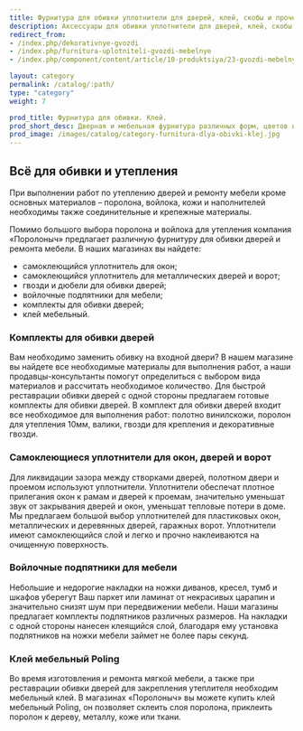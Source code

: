 ```yaml
---
title: Фурнитура для обивки уплотнители для дверей, клей, скобы и прочее
description: Аксессуары для обивки уплотнители для дверей, клей, скобы и прочее купить с доставкой по Москве
redirect_from:
- /index.php/dekorativnye-gvozdi
- /index.php/furnitura-uplotniteli-gvozdi-mebelnye
- /index.php/component/content/article/10-produktsiya/23-gvozdi-mebelnye-dekorativnye-dvernye-i-okonnye-uplotniteli-furnitura-dlya-obivki-dverej

layout: category
permalink: /catalog/:path/
type: "category"
weight: 7

prod_title: Фурнитура для обивки. Клей.
prod_short_desc: Дверная и мебельная фурнитура различных форм, цветов и характерристик, а также декоративные гвозди и большой выбор мебельного и универсального клея.
prod_image: /images/catalog/category-furnitura-dlya-obivki-klej.jpg
---
```

## Всё для обивки и утепления

При выполнении работ по утеплению дверей и ремонту мебели кроме основных материалов – поролона, войлока, кожи и наполнителей необходимы также соединительные и крепежные материалы.

Помимо большого выбора поролона и войлока для утепления компания «Поролоныч»  предлагает различную фурнитуру для обивки дверей и ремонта мебели. В наших магазинах вы найдете: 

- самоклеющийся уплотнитель для окон;
- самоклеющийся уплотнитель  для металлических дверей и ворот;
- гвозди и дюбели для обивки дверей;
- войлочные подпятники для мебели;
- комплекты для обивки дверей;
- клей мебельный.

### Комплекты для обивки дверей

Вам необходимо заменить обивку на входной двери? В нашем магазине вы найдете все необходимые материалы для выполнения работ, а наши продавцы-консультанты помогут определиться с выбором вида материалов и рассчитать необходимое количество.  Для быстрой реставрации обивки дверей с одной стороны предлагаем готовые комплекты для обивки дверей. В комплект для обивки дверей входит все необходимое для выполнения работ:  полотно винилскожи, поролон для утепления 10мм, валики, гвозди для крепления и декоративные гвозди.

### Самоклеющиеся уплотнители для окон, дверей и ворот

Для ликвидации зазора между створками дверей, полотном двери и проемом используют уплотнители. Уплотнители обеспечат плотное прилегания окон к рамам и дверей к проемам, значительно уменьшат звук от закрывания дверей и окон, уменьшат тепловые потери в доме. Мы предлагаем большой выбор уплотнителей для пластиковых окон, металлических и деревянных дверей, гаражных ворот. Уплотнители имеют самоклеющийся слой и легко и прочно наклеиваются на очищенную поверхность.

### Войлочные подпятники для мебели

Небольшие и недорогие накладки на ножки диванов, кресел, тумб и шкафов уберегут Ваш паркет или ламинат от некрасивых царапин и значительно снизят шум при передвижении мебели. Наши магазины предлагает комплекты подпятников различных размеров. На накладки с одной стороны нанесен клеящийся слой, благодаря ему установка подпятников на ножки мебели займет не более пары секунд. 

### Клей мебельный Poling

Во время изготовления и ремонта мягкой мебели, а также при реставрации обивки дверей для закрепления утеплителя необходим мебельный клей. В магазинах «Поролоныч»  вы можете купить клей мебельный Poling, он позволяет склеить слоя поролона, приклеить поролон к дереву, металлу, коже или ткани.
